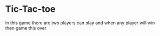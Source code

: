 # Tic-Tac-toe
In this game there are two players can play and when any player will win then game this over
